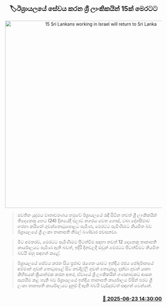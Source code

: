 <p align='center'><b><h2 align='center' title='15 Sri Lankans working in Israel will return to Sri Lanka'>🏷ඊශ්‍රායලයේ සේවය කරන ශ්‍රී ලාංකිකයින් 15ක් මෙරටට</h2></b></p>
<p align='center'><img src='https://helakuru.sgp1.cdn.digitaloceanspaces.com/esana/images/lib/israel-tt.jpg' width='600' alt='15 Sri Lankans working in Israel will return to Sri Lanka'></p>

> පවතින යුදමය වාතාවරණය හමුවේ ඊශ්‍රායලයේ රැඳී සිටින තවත් ශ්‍රී ලාංකිකයින් තිදෙනෙකු හෙට (24) දිනයේදී එලාට් නගරය වෙත ගොස්, ටබා දේශසීමාව හරහා කයිරෝ ගුවන්තොටුපොළට පැමිණ, මෙරටට පැමිණීමට නියමිත බව ඊශ්‍රායලයේ ශ්‍රී ලංකා තානාපති නිමල් බණ්ඩාර පවසනවා.

> මීට අමතරව, මෙරටට පැමිණීමට පිටත්වීම සඳහා තවත් 12 දෙනෙකු තානාපති කාර්යාලයට පැමිණ ඇති බවත්, ඉදිරි දිනවලදී ඔවුන් මෙරටට පිටත්වීමට නියමිත බවයි ඔහු සඳහන් කළේ.

> ඊශ්‍රායලයේ සේවය කරන සිය ප්‍රජාව රැගෙන යාමට ඉන්දීය රජය ජෝර්දානයේ අම්මාන් ගුවන් තොටුපළේ සිට නවදිල්ලි ගුවන් තොටුපළ දක්වා ගුවන් යානා කිහිපයක් ක්‍රියාත්මක කරන අතර, ඒවායේ ශ්‍රී ලාංකිකයින් ගණනාවකට ආසන සැපයීම කළ හැකි බව ඊශ්‍රායලයේ ඉන්දීය තානාපති කාර්යාලය විසින් එරට ශ්‍රී ලංකා තානාපති කාර්යාලයට දැනුම් දී ඇති බවයි වැඩිදුරටත් සඳහන් වෙන්නේ.



<h3 align='right'><a href='https://www.helakuru.lk/esana/p/111261/'>📅 2025-06-23 14:30:00</a></h3>
